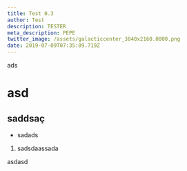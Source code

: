 ```yaml
---
title: Test 0.3
author: Test
description: TESTER
meta_description: PEPE
twitter_image: /assets/galacticcenter_3840x2160.0000.png
date: 2019-07-09T07:35:09.719Z
---
```

ads

# asd

## saddsaç



* sadads

1. sadsdaassada

asdasd
